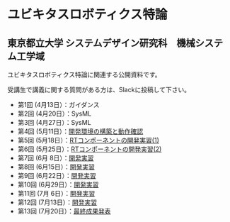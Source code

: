 # ユビキタスロボティクス特論
## 東京都立大学 システムデザイン研究科　機械システム工学域

ユビキタスロボティクス特論に関連する公開資料です。

受講生で講義に関する質問がある方は、Slackに投稿して下さい。

- 第1回 (4月13日）：ガイダンス
- 第2回 (4月20日）：SysML
- 第3回 (4月27日）：SysML
- 第4回 (5月11日）：[開発環境の構築と動作確認](220511)
- 第5回 (5月18日）：[RTコンポーネントの開発実習(1)](220518)
- 第6回 (5月25日）：[RTコンポーネントの開発実習(2)](220525)
- 第7回 (6月&nbsp;8日）：[開発実習](220608)
- 第8回 (6月15日）：[開発実習](220615)
- 第9回 (6月22日）：[開発実習](220622)
- 第10回 (6月29日）：[開発実習](220629)
- 第11回 (7月&nbsp;6日）：[開発実習](220706)
- 第12回 (7月13日）：[開発実習](220713)
- 第13回 (7月20日）：[最終成果発表](220720)

